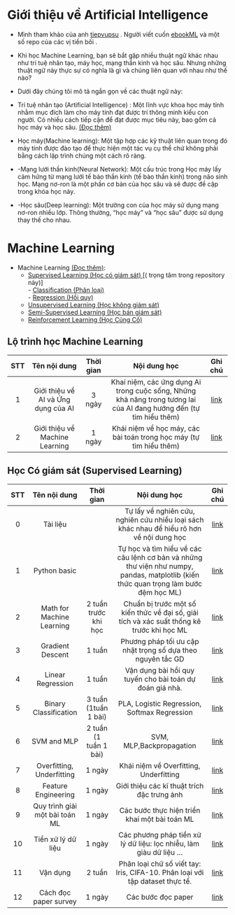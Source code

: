 
# Giới thiệu về  Artificial Intelligence
- Mình tham khảo của anh [tiepvupsu](https://github.com/tiepvupsu/ebookML_src) . Người viết cuốn [ebookML]() và một số repo của các vị tiền bối .
- Khi học Machine Learning, bạn sẽ bắt gặp nhiều thuật ngữ khác nhau như trí tuệ nhân tạo, máy học, mạng thần kinh và học sâu. Nhưng những thuật ngữ này thực sự có 	nghĩa là gì và chúng liên quan với nhau như thế nào? 

- Dưới đây chúng tôi mô tả ngắn gọn về các thuật ngữ này:
 
- Trí tuệ nhân tạo (Artificial Intelligence) : Một lĩnh vực khoa học máy tính nhằm mục đích làm cho máy tính đạt được trí thông minh kiểu con người. Có nhiều cách tiếp cận để đạt được mục tiêu này, bao gồm cả học máy và học sâu. [(Đọc thêm)](https://machinelearningcoban.com/2016/12/26/introduce/)

- Học máy(Machine learning): Một tập hợp các kỹ thuật liên quan trong đó máy tính được đào tạo để thực hiện một tác vụ cụ thể chứ không phải bằng cách lập trình chúng một cách rõ ràng. 
- -Mạng lưới thần kinh(Neural Network): Một cấu trúc trong Học máy lấy cảm hứng từ mạng lưới tế bào thần kinh (tế bào thần kinh) trong não sinh học. Mạng nơ-ron là một phần cơ bản của học sâu và sẽ được đề cập trong khóa học này. 
- -Học sâu(Deep learning): Một trường con của học máy sử dụng mạng nơ-ron nhiều lớp. Thông thường, “học máy” và “học sâu” được sử dụng thay thế cho nhau.
# Machine Learning
- Machine Learning [(Đọc thêm)](https://machinelearningcoban.com/2016/12/27/categories/): 
	- [Supervised Learning (Học có giám sát) ](https://machinelearningcoban.com/2016/12/27/categories/#supervised-learning-hoc-co-giam-sat) [( trọng tâm trong repository này)]<br>
    		- [ Classification (Phân loại)](https://machinelearningcoban.com/2016/12/27/categories/#classification-phan-loai)<br>
    		- [ Regression (Hồi quy)](https://machinelearningcoban.com/2016/12/27/categories/#regression-hoi-quy)
	- [Unsupervised Learning (Học không giám sát)](https://machinelearningcoban.com/2016/12/27/categories/#unsupervised-learning-hoc-khong-giam-sat)
	- [Semi-Supervised Learning (Học bán giám sát)](https://machinelearningcoban.com/2016/12/27/categories/#semi-supervised-learning-hoc-ban-giam-sat) 
	- [Reinforcement Learning (Học Củng Cố)](https://machinelearningcoban.com/2016/12/27/categories/#reinforcement-learning-hoc-cung-co)


## Lộ trình học Machine Learning
|STT|Tên nội dung                	  |Thời gian    |Nội dung học                                                                       |Ghi chú|
|:-:|:-----------------------------------:|:-----------:|:---------------------------------------------------------------------------------:|:--:|
|1  |Giới thiệu về AI và Ứng dụng của AI  |3 ngày	|Khaí niệm, các ứng dụng Ai trong cuộc sống, Những khả năng trong tương lai của AI đang hướng đến (tự tìm hiểu thêm)| [link](https://machinelearningcoban.com/2016/12/26/introduce/)|
|2  |Giới thiệu về Machine Learning	  |1 ngày	|Khái niệm về học máy, các bài toán trong học máy (tự tìm hiểu thêm)|[link](https://machinelearningcoban.com/2016/12/27/categories/)|


## Học Có giám sát (Supervised Learning)
|STT|Tên nội dung                	  |Thời gian    |Nội dung học                                                                       |Ghi chú|
|:-:|:-----------------------------------:|:-----------:|:---------------------------------------------------------------------------------:|:--:|
|0|Tài liệu||Tự lấy về nghiên cứu, nghiên cứu nhiều loại sách khác nhau để hiểu rõ hơn về nội dung học |[link](https://github.com/thinhemb/Machine-Learning-Basic/tree/master/0_Tai_Lieu/T%C3%A0i_li%E1%BB%87u_Machine_Learning_c%C6%A1_b%E1%BA%A3n)|
|1  |Python basic	  |	|Tự học và tìm hiểu về các câu lệnh cơ bản và những thư viện như numpy, pandas, matplotlib (kiến thức quan trọng làm bước đệm học ML)|[link](https://github.com/thinhemb/Machine-Learning-Basic/tree/master/1_Python_basic)|
|2  |Math for Machine Learning	  |2 tuần trước khi học	|Chuẩn bị trước một số kiến thức về đại số, giải tích và xác suất thống kê trước khi học ML|[link](https://github.com/thinhemb/Machine-Learning-Basic/tree/master/2_Math_for_Machine_Learning)|
|3  |Gradient Descent	  |1 tuần	|Phương pháp tối ưu cập nhật trọng số dựa theo nguyên tắc GD|[link](https://github.com/thinhemb/Machine-Learning-Basic/tree/master/3_Gadient_Descent)|
|4  |Linear Regression	  |1 tuần	|Vận dụng bài hồi quy tuyến cho bài toán dự đoán giá nhà.|[link](https://github.com/thinhemb/Machine-Learning-Basic/tree/master/4_Linear_regression)|
|5  |Binary Classification	  |3 tuần (1tuần 1 bài)|PLA, Logistic Regression, Softmax Regression|[link](https://github.com/thinhemb/Machine-Learning-Basic/tree/master/5_Binary_Classification)|
|6  |SVM and MLP	  |2 tuần (1 tuần 1 bài) 	|SVM, MLP,Backpropagation|[link](https://github.com/thinhemb/Machine-Learning-Basic/tree/master/6_SVM_and_MLP)|
|7  |Overfitting, Underfitting	  |1 ngày	|Khái niệm về Overfitting, Underfitting|[link](https://github.com/thinhemb/Machine-Learning-Basic/tree/master/7_Overfitting_and_Underfitting)|
|8  |Feature Engineering	  |1 ngày	| Giới thiệu các kĩ thuật trích đặc trưng ảnh|[link](https://github.com/thinhemb/Machine-Learning-Basic/tree/master/8_Feature_Engineering)|
|9  |Quy trình giải một bài toán ML 	  |1 ngày	|Các bước thực hiện triển khai một bài toán ML|[link](https://github.com/thinhemb/Machine-Learning-Basic/tree/master/9_Quy_trinh_giai_mot_bai_toan_ML)|
|10  |Tiền xử lý dữ liệu 	  |1 ngày	|Các phương pháp tiền xử lý dữ liệu: lọc nhiễu, làm giàu dữ liệu …|[link](https://github.com/thinhemb/Machine-Learning-Basic/tree/master/c_10_Tien_xu_ly_du_lieu)|
|11 |Vận dụng	  |2 tuần	|Phân loại chữ số viết tay: Iris, CIFA-10. Phân loại với tập dataset thực tế.|[link](https://github.com/thinhemb/Machine-Learning-Basic/tree/master/c_11_Van_dung)|
|12 |Cách đọc paper survey  |1 ngày|Các bước đọc paper|[link](https://github.com/thinhemb/Machine-Learning-Basic/tree/master/c_12_Doc%20pager)|


